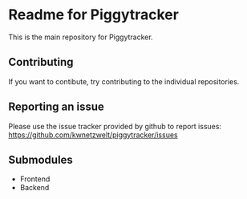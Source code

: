 # Readme for Piggytracker

This is the main repository for Piggytracker. 

## Contributing

If you want to contibute, try contributing to the individual repositories. 

## Reporting an issue

Please use the issue tracker provided by github to report issues: https://github.com/kwnetzwelt/piggytracker/issues

## Submodules

* Frontend
* Backend

